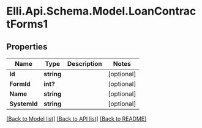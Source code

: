 # Elli.Api.Schema.Model.LoanContractForms1
## Properties

Name | Type | Description | Notes
------------ | ------------- | ------------- | -------------
**Id** | **string** |  | [optional] 
**FormId** | **int?** |  | [optional] 
**Name** | **string** |  | [optional] 
**SystemId** | **string** |  | [optional] 

[[Back to Model list]](../README.md#documentation-for-models) [[Back to API list]](../README.md#documentation-for-api-endpoints) [[Back to README]](../README.md)

